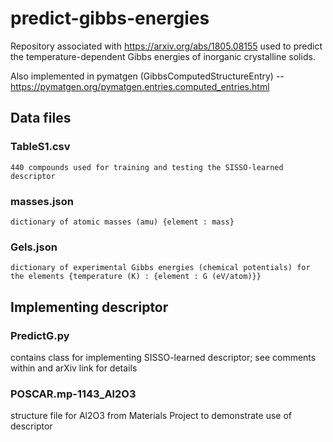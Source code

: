 # predict-gibbs-energies

Repository associated with https://arxiv.org/abs/1805.08155 used to predict the temperature-dependent Gibbs energies of inorganic crystalline solids.

Also implemented in pymatgen (GibbsComputedStructureEntry) -- https://pymatgen.org/pymatgen.entries.computed_entries.html

## Data files

  ### TableS1.csv 
    
    440 compounds used for training and testing the SISSO-learned descriptor
    
  ### masses.json

    dictionary of atomic masses (amu) {element : mass}

  ### Gels.json
  
    dictionary of experimental Gibbs energies (chemical potentials) for the elements {temperature (K) : {element : G (eV/atom)}}

## Implementing descriptor

  ### PredictG.py
    
  contains class for implementing SISSO-learned descriptor; see comments within and arXiv link for details    
    
  ### POSCAR.mp-1143_Al2O3
  
  structure file for Al2O3 from Materials Project to demonstrate use of descriptor
